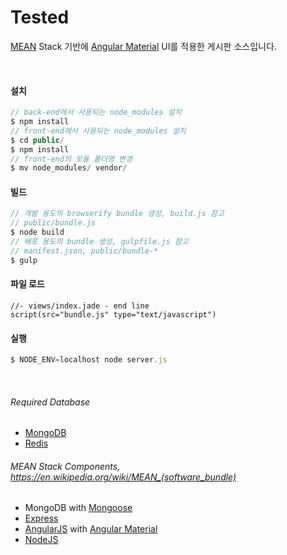# Tested
[MEAN](https://en.wikipedia.org/wiki/MEAN_(software_bundle)) Stack 기반에 [Angular Material](https://material.angularjs.org) UI를 적용한 게시판 소스입니다.

<br/>

#### 설치
```javascript
// back-end에서 사용되는 node_modules 설치
$ npm install
// front-end에서 사용되는 node_modules 설치
$ cd public/
$ npm install
// front-end의 모듈 폴더명 변경
$ mv node_modules/ vendor/
```

#### 빌드
```javascript
// 개발 용도의 browserify bundle 생성, build.js 참고
// public/bundle.js
$ node build
// 배포 용도의 bundle 생성, gulpfile.js 참고
// manifest.json, public/bundle-*
$ gulp
```

#### 파일 로드
```jade
//- views/index.jade - end line
script(src="bundle.js" type="text/javascript")
```

#### 실행
```javascript
$ NODE_ENV=localhost node server.js
```
<br/>

###### Required Database
* [MongoDB](https://www.mongodb.org)
* [Redis](http://www.redis.io)


###### MEAN Stack Components, https://en.wikipedia.org/wiki/MEAN_(software_bundle)
* MongoDB with [Mongoose](http://mongoosejs.com)
* [Express](http://expressjs.com)
* [AngularJS](https://angularjs.org) with [Angular Material](https://material.angularjs.org)
* [NodeJS](https://nodejs.org)
